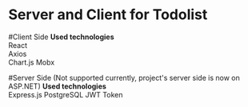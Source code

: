 # Server and Client for Todolist

#Client Side
**Used technologies**\
React\
Axios\
Chart.js
Mobx


#Server Side (Not supported currently, project's server side is now on ASP.NET)
**Used technologies**\
Express.js
PostgreSQL
JWT Token
